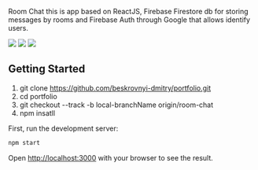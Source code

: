 Room Chat this is app based on ReactJS, Firebase Firestore db for storing messages by rooms and Firebase Auth through Google that allows identify users.

<img src="room-chat1.png"/></h1>
<img src="room-chat2.png"/></h1>
<img src="room-chat3.png"/></h1>

## Getting Started
1. git clone https://github.com/beskrovnyi-dmitry/portfolio.git
2. cd portfolio
3. git checkout --track -b local-branchName origin/room-chat
4. npm insatll

First, run the development server:
```bash
npm start
```
Open [http://localhost:3000](http://localhost:3000) with your browser to see the result.
